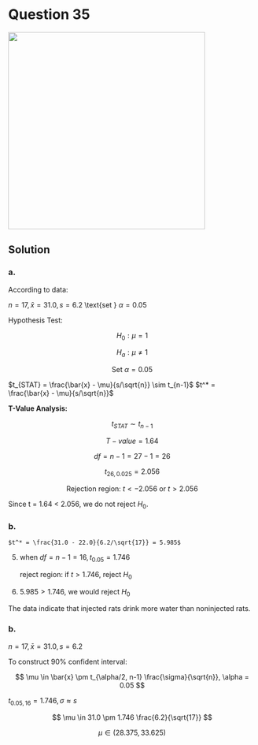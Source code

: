 # Question 35
<img src="https://github.com/user-attachments/assets/a5797fdd-53d3-4a6a-8d21-b3d98e4df34f" width="400">

## Solution

### a.

According to data:

$n=17, \bar{x} = 31.0, s= 6.2$
\text{set } $\alpha = 0.05$

Hypothesis Test:

$$
H_0:μ = 1
$$

$$
H_a: \mu \neq 1
$$

$$
\text{Set } \alpha = 0.05
$$

$t_{STAT} = \frac{\bar{x} - \mu}{s/\sqrt{n}} \sim t_{n-1}$
$t^* = \frac{\bar{x} - \mu}{s/\sqrt{n}}$

**T-Value Analysis:**

$$
t_{STAT} \sim t_{n-1}
$$

$$
T-value = 1.64
$$

$$
df = n - 1 = 27 - 1 = 26
$$

$$
t_{26, 0.025} = 2.056
$$

$$
\text{Rejection region: } t < -2.056 \text{ or } t > 2.056
$$

Since t = 1.64 < 2.056, we do not reject $H_0$.

### b.



    $t^* = \frac{31.0 - 22.0}{6.2/\sqrt{17}} = 5.985$
5. when $df=n-1=16,t_{0.05}=1.746$

    reject region: if $t>1.746$, reject $H_0$
6. $5.985>1.746$, we would reject $H_0$

The data indicate that injected rats drink more water than noninjected rats.
### b.
$n=17, \bar{x} = 31.0, s= 6.2$

To construct 90% confident interval:

$$
\mu \in \bar{x} \pm t_{\alpha/2, n-1} \frac{\sigma}{\sqrt{n}}, \alpha = 0.05
$$

$t_{0.05,16} = 1.746, \sigma \approx s$

$$
\mu \in 31.0 \pm 1.746 \frac{6.2}{\sqrt{17}}
$$

$$
\mu \in (28.375, 33.625)
$$
